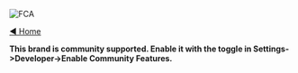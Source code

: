 ![FCA](https://user-images.githubusercontent.com/37757984/82703103-2749e300-9c28-11ea-914c-b7a21074640f.png)

[◄ Home](https://github.com/commaai/openpilot/wiki)

**This brand is community supported. Enable it with the toggle in Settings->Developer->Enable Community Features.**